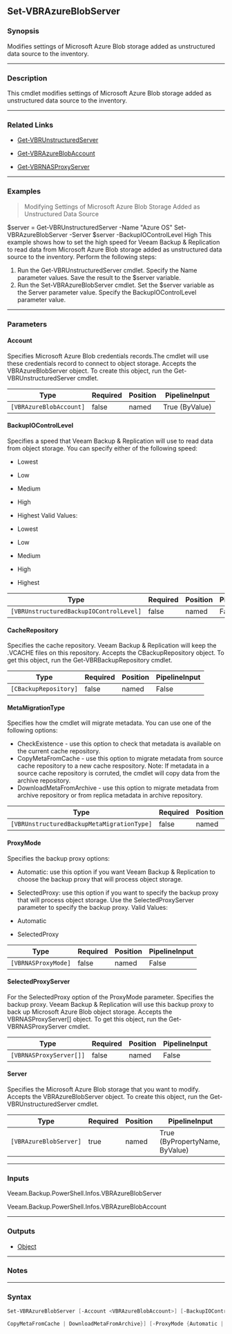 Set-VBRAzureBlobServer
----------------------

### Synopsis
Modifies settings of Microsoft Azure Blob storage added as unstructured data source to the inventory.

---

### Description

This cmdlet modifies settings of Microsoft Azure Blob storage added as unstructured data source to the inventory.

---

### Related Links
* [Get-VBRUnstructuredServer](Get-VBRUnstructuredServer)

* [Get-VBRAzureBlobAccount](Get-VBRAzureBlobAccount)

* [Get-VBRNASProxyServer](Get-VBRNASProxyServer)

---

### Examples
> Modifying Settings of Microsoft Azure Blob Storage Added as Unstructured Data Source

$server = Get-VBRUnstructuredServer -Name "Azure OS"
Set-VBRAzureBlobServer -Server $server -BackupIOControlLevel High
This example shows how to set the high speed for Veeam Backup & Replication to read data from Microsoft Azure Blob storage added as unstructured data source to the inventory. Perform the following steps:
1. Run the Get-VBRUnstructuredServer cmdlet. Specify the Name parameter values. Save the result to the $server variable.
2. Run the Set-VBRAzureBlobServer cmdlet. Set the $server variable as the Server parameter value. Specify the BackupIOControlLevel parameter value.

---

### Parameters
#### **Account**
Specifies Microsoft Azure Blob credentials records.The cmdlet will use these credentials record to connect to object storage. Accepts the VBRAzureBlobServer object.  To create this object, run the Get-VBRUnstructuredServer cmdlet.

|Type                   |Required|Position|PipelineInput |
|-----------------------|--------|--------|--------------|
|`[VBRAzureBlobAccount]`|false   |named   |True (ByValue)|

#### **BackupIOControlLevel**
Specifies a speed that Veeam Backup & Replication will use to read data from object storage. You can specify either of the following speed:
* Lowest
* Low
* Medium
* High
* Highest
Valid Values:

* Lowest
* Low
* Medium
* High
* Highest

|Type                                   |Required|Position|PipelineInput|
|---------------------------------------|--------|--------|-------------|
|`[VBRUnstructuredBackupIOControlLevel]`|false   |named   |False        |

#### **CacheRepository**
Specifies the cache repository. Veeam Backup & Replication will keep the .VCACHE files on this repository. Accepts the CBackupRepository object.  To get this object, run the Get-VBRBackupRepository cmdlet.

|Type                 |Required|Position|PipelineInput|
|---------------------|--------|--------|-------------|
|`[CBackupRepository]`|false   |named   |False        |

#### **MetaMigrationType**
Specifies how the cmdlet will migrate metadata. You can use one of the following options:
* CheckExistence - use this option to check that metadata is available on the current cache repository.
* CopyMetaFromCache - use this option to migrate metadata from source cache repository to a new cache respository.
Note: If metadata in a source cache repository is corruted, the cmdlet will copy data from the archive repository.
* DownloadMetaFromArchive - use this option to migrate metadata from archive repository or from replica metadata in archive repository.

|Type                                      |Required|Position|PipelineInput|
|------------------------------------------|--------|--------|-------------|
|`[VBRUnstructuredBackupMetaMigrationType]`|false   |named   |False        |

#### **ProxyMode**
Specifies the backup proxy options:
* Automatic: use this option if you want Veeam Backup & Replication to choose the backup proxy that will process object storage.
* SelectedProxy: use this option if you want to specify the backup proxy that will process object storage. Use the SelectedProxyServer parameter to specify the backup proxy.
Valid Values:

* Automatic
* SelectedProxy

|Type               |Required|Position|PipelineInput|
|-------------------|--------|--------|-------------|
|`[VBRNASProxyMode]`|false   |named   |False        |

#### **SelectedProxyServer**
For the SelectedProxy option of the ProxyMode parameter. Specifies the backup proxy. Veeam Backup & Replication will use this backup proxy to back up Microsoft Azure Blob object storage. Accepts the VBRNASProxyServer[] object.  To get this object, run the Get-VBRNASProxyServer cmdlet.

|Type                   |Required|Position|PipelineInput|
|-----------------------|--------|--------|-------------|
|`[VBRNASProxyServer[]]`|false   |named   |False        |

#### **Server**
Specifies the Microsoft Azure Blob storage that you want to modify. Accepts the VBRAzureBlobServer object.  To create this object, run the Get-VBRUnstructuredServer cmdlet.

|Type                  |Required|Position|PipelineInput                 |
|----------------------|--------|--------|------------------------------|
|`[VBRAzureBlobServer]`|true    |named   |True (ByPropertyName, ByValue)|

---

### Inputs
Veeam.Backup.PowerShell.Infos.VBRAzureBlobServer

Veeam.Backup.PowerShell.Infos.VBRAzureBlobAccount

---

### Outputs
* [Object](https://learn.microsoft.com/en-us/dotnet/api/System.Object)

---

### Notes

---

### Syntax
```PowerShell
Set-VBRAzureBlobServer [-Account <VBRAzureBlobAccount>] [-BackupIOControlLevel {Lowest | Low | Medium | High | Highest}] [-CacheRepository <CBackupRepository>] [-MetaMigrationType {CheckExistence | 
```
```PowerShell
CopyMetaFromCache | DownloadMetaFromArchive}] [-ProxyMode {Automatic | SelectedProxy}] [-SelectedProxyServer <VBRNASProxyServer[]>] -Server <VBRAzureBlobServer> [<CommonParameters>]
```
